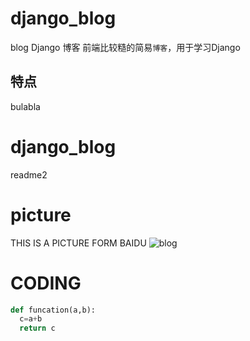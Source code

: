# django_blog
blog Django 博客
前端比较糙的简易`博客`，用于学习Django

## 特点
bulabla

# django_blog 
  readme2

# picture
THIS IS A PICTURE FORM BAIDU
![blog](http://img4.imgtn.bdimg.com/it/u=531203463,1186137673&fm=26&gp=0.jpg)

# CODING
```PYTHON
def funcation(a,b):
  c=a+b
  return c
```
